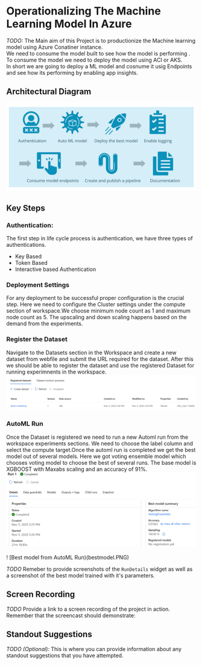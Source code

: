 


# Operationalizing The Machine Learning Model In Azure <br>

*TODO:* 
The Main aim of this Project is to productionize the Machine learning model using  Azure Conatiner instance.<br>
We need to consume the model built to see how the model is performing . To consume the model we need to deploy the model using ACI or AKS.<br>
In short we are going to deploy a ML model and cosnume it usig Endpoints and see how its performing by enabling app insights.<br>


## Architectural Diagram<br>
![complete architecture of the Project](architecture.PNG)


## Key Steps
### Authentication:
The first step in life cycle process is authentication, we have three types of authentications.<br>
- Key Based <br>
- Token Based <br>
- Interactive based Authentication <br>
### Deployment Settings <br>
For any deployment to be successful proper configuration is the crucial step. Here we need to configure the Cluster settings under the compute section of workspace.We choose minimum node count as 1 and maximum node count as 5. The upscaling and down scaling happens based on the demand from the experiments.<br>
### Register the Dataset <br>
Navigate to the Datasets section in the Workspace and create a new dataset from webfile and submit the URL required for the dataset. After this we should be able to register the dataset and use the registered Dataset for running experimnents in the workspace.<br>
![Datset Registartion in Azure Portal](Register.PNG)<br>
### AutoML Run
Once the Dataset is registered we need to run a new Automl run from the workspace experiments sections. We need to choose the label column and select the compute target.Once the automl run is completed we get the best model out of several models. Here we got voting ensemble model which chooses voting model to choose the best of several runs. The base model is XGBOOST with Maxabs scaling and an accuracy of 91%.<br>
![AutoMl run in portal](automl.PNG)<br> <br>
! [Best model from AutoML Run)(bestmodel.PNG)<br>




*TODO* Remeber to provide screenshots of the `RunDetails` widget as well as a screenshot of the best model trained with it's parameters.

## Screen Recording
*TODO* Provide a link to a screen recording of the project in action. Remember that the screencast should demonstrate:

## Standout Suggestions
*TODO (Optional):* This is where you can provide information about any standout suggestions that you have attempted.
